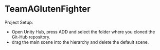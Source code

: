 # TeamAGlutenFighter

Project Setup:
* Open Unity Hub, press ADD and select the folder where you cloned the Git-Hub repository.
* drag the main scene into the hierarchy and delete the default scene.
